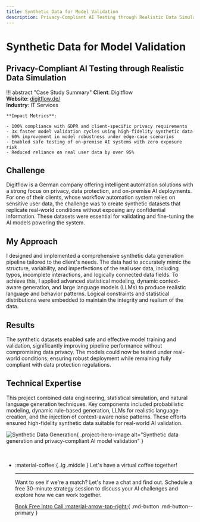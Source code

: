 ```yaml
---
title: Synthetic Data for Model Validation
description: Privacy-Compliant AI Testing through Realistic Data Simulation
---
```


<div class="project-hero-layout" markdown>

<div class="project-content" markdown>

# Synthetic Data for Model Validation
## Privacy-Compliant AI Testing through Realistic Data Simulation

!!! abstract "Case Study Summary"
    **Client**: Digitflow  
    **Website**: [digitflow.de/](https://digitflow.de/)  
    **Industry**: IT Services
    
    **Impact Metrics**:
        
    - 100% compliance with GDPR and client-specific privacy requirements  
    - 3x faster model validation cycles using high-fidelity synthetic data  
    - 60% improvement in model robustness under edge-case scenarios  
    - Enabled safe testing of on-premise AI systems with zero exposure risk  
    - Reduced reliance on real user data by over 95%

## Challenge

Digitflow is a German company offering intelligent automation solutions with a strong focus on privacy, data protection, and on-premise AI deployments. For one of their clients, whose workflow automation system relies on sensitive user data, the challenge was to create synthetic datasets that replicate real-world conditions without exposing any confidential information. These datasets were essential for validating and fine-tuning the AI models powering the system.

## My Approach

I designed and implemented a comprehensive synthetic data generation pipeline tailored to the client's needs. The data had to accurately mimic the structure, variability, and imperfections of the real user data, including typos, incomplete interactions, and logically connected data fields. To achieve this, I applied advanced statistical modeling, dynamic context-aware generation, and large language models (LLMs) to produce realistic language and behavior patterns. Logical constraints and statistical distributions were embedded to maintain the integrity and realism of the data.

## Results

The synthetic datasets enabled safe and effective model training and validation, significantly improving pipeline performance without compromising data privacy. The models could now be tested under real-world conditions, ensuring robust deployment while remaining fully compliant with data protection regulations.

## Technical Expertise

This project combined data engineering, statistical simulation, and natural language generation techniques. Key components included probabilistic modeling, dynamic rule-based generation, LLMs for realistic language creation, and the injection of context-aware noise patterns. These efforts ensured high-fidelity synthetic data suitable for real-world AI validation.

</div>

<div class="project-image-container" markdown>

![Synthetic Data Generation](../../assets/synthetic-data.jpg){ .project-hero-image alt="Synthetic data generation and privacy-compliant AI model validation" }

</div>

</div>

<div class="grid cards" style="margin-top: 3rem" markdown>

-   :material-coffee:{ .lg .middle } Let's have a virtual coffee together!

    ---
    
    Want to see if we're a match? Let's have a chat and find out. Schedule a free 30-minute strategy session to discuss your AI challenges and explore how we can work together.

    [Book Free Intro Call :material-arrow-top-right:](https://calendly.com){ .md-button .md-button--primary }

</div>